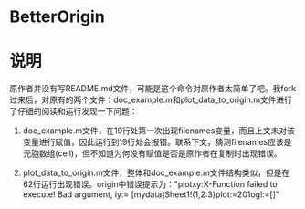 # BetterOrigin

# 说明

原作者并没有写README.md文件，可能是这个命令对原作者太简单了吧。我fork过来后，对原有的两个文件：doc_example.m和plot_data_to_origin.m文件进行了仔细的阅读和运行发现一下问题：

1. doc_example.m文件，在19行处第一次出现filenames变量，而且上文未对该变量进行赋值，因此运行到19行处会报错。联系下文，猜测filenames应该是元胞数组(cell)，但不知道为何没有赋值是否是原作者在复制时出现错误。

2. plot_data_to_origin.m文件，整体和doc_example.m文件结构类似，但是在62行运行出现错误。origin中错误提示为："plotxy:X-Function failed to execute!
Bad argument, iy:=
[mydata]Sheet1!(1,2:3)plot:=201ogl:=[<new template:=origin name:=MyGraph>]"
